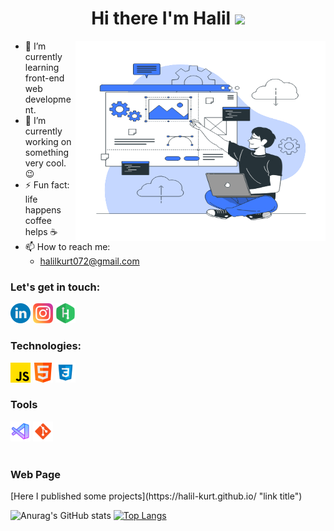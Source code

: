 <h1 align="center">Hi there I'm Halil <img src="https://camo.githubusercontent.com/e8e7b06ecf583bc040eb60e44eb5b8e0ecc5421320a92929ce21522dbc34c891/68747470733a2f2f6d656469612e67697068792e636f6d2f6d656469612f6876524a434c467a6361737252346961377a2f67697068792e676966" width="25px" data-canonical-src="https://media.giphy.com/media/hvRJCLFzcasrR4ia7z/giphy.gif" style="max-width: 100%;"></h1>

<img align="right" alt="GIF" src="gifs/Website-Creator.gif" width="400" height="320" />

* 🌱 I’m currently learning front-end web development.
* 🔭  I’m currently working on something very cool. 😉
* ⚡ Fun fact: life happens coffee helps :coffee:
* 📫 How to reach me:   
  * <halilkurt072@gmail.com>


<h3>Let's get in touch:</h3>
<a href="https://www.linkedin.com/in/halil-kurt/"><img src="icons/linkedin.png" style="width: 32px;;" alt="linkedin-icon"></a>
<a href="https://www.instagram.com/halil_kurt2/"><img src="icons/instagram.png" style="width: 32px;" alt="instagram-icon"></a>
<a href="https://www.hackerrank.com/halilkurt072?hr_r=1"><img src="icons/hackerrank.png" style="width: 32px;" alt="hackerrank-icon"></a>

<br>
<h3>Technologies:</h3>
<a href="https://developer.mozilla.org/en-US/docs/Web/JavaScript"><img src="icons/js.png" style="width: 32px;" alt="js-icon"></a>
<a href="https://www.w3schools.com/html/default.asp"><img src="icons/html.png" style="width: 32px;" alt="html-icon"></a>
<a href="https://www.w3schools.com/css/default.asp"><img src="icons/css.png" style="width: 32px;" alt="css-icon"></a>
<br>

<h3>Tools</h3>
<a href="https://code.visualstudio.com/"><img src="icons/visual-studio-code.png" style="width: 32px;" alt="icons/visual-studio-code-icon"></a>
<a href="https://git-scm.com/"><img src="icons/git.png" style="width: 32px;" alt="git-icon"></a>
<br>
<br>

<h3>Web Page</h3>
[Here I published some projects](https://halil-kurt.github.io/ "link title")

![Anurag's GitHub stats](https://github-readme-stats.vercel.app/api?username=halil-kurt&show_icons=true&theme=tokyonight)
[![Top Langs](https://github-readme-stats.vercel.app/api/top-langs/?username=halil-kurt&show_icons=true&theme=radical&layout=compact)](https://github.com/anuraghazra/github-readme-stats)


<!-- kartlar için şu hesaptan yararlanıldı: https://github.com/anuraghazra/github-readme-stats#themes -->




<!--
**halil-kurt/halil-kurt** is a ✨ _special_ ✨ repository because its `README.md` (this file) appears on your GitHub profile.

Here are some ideas to get you started:

- 🔭 I’m currently working on ...
- 🌱 I’m currently learning on ...
- 👯 I’m looking to collaborate on ...
- 🤔 I’m looking for help with ...
- 💬 Ask me about ...
- 📫 How to reach me: ...
- 😄 Pronouns: ...
- ⚡ Fun fact: ...
-->

